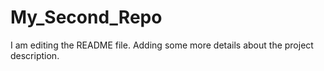 # My_Second_Repo
I am editing the README file. Adding some more details about the project description.
